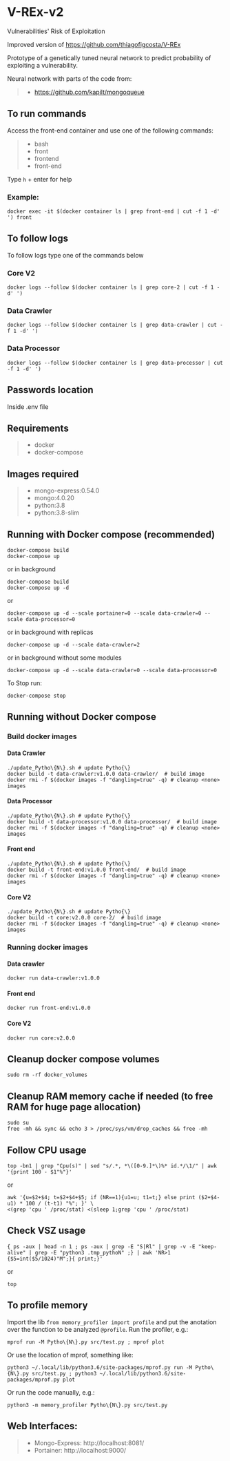 # V-REx-v2
Vulnerabilities' Risk of Exploitation

Improved version of https://github.com/thiagofigcosta/V-REx

Prototype of a genetically tuned neural network to predict probability of exploiting a vulnerability.

Neural network with parts of the code from: 
>- https://github.com/kapilt/mongoqueue

## To run commands

Access the front-end container and use one of the following commands:

>- bash
>- front
>- frontend
>- front-end

Type `h` + enter for help

### Example:
```
docker exec -it $(docker container ls | grep front-end | cut -f 1 -d' ') front
```

## To follow logs

To follow logs type one of the commands below

### Core V2
```
docker logs --follow $(docker container ls | grep core-2 | cut -f 1 -d' ')
```

### Data Crawler
```
docker logs --follow $(docker container ls | grep data-crawler | cut -f 1 -d' ')
```
### Data Processor 
```
docker logs --follow $(docker container ls | grep data-processor | cut -f 1 -d' ')
```

## Passwords location
Inside .env file

## Requirements
>- docker
>- docker-compose

## Images required
>- mongo-express:0.54.0
>- mongo:4.0.20
>- python:3.8
>- python:3.8-slim


## Running with Docker compose (recommended)
```
docker-compose build
docker-compose up
```
or in background
```
docker-compose build
docker-compose up -d
```
or
```
docker-compose up -d --scale portainer=0 --scale data-crawler=0 --scale data-processor=0
```
or in background with replicas
```
docker-compose up -d --scale data-crawler=2
```
or in background without some modules
```
docker-compose up -d --scale data-crawler=0 --scale data-processor=0
```

To Stop run:
```
docker-compose stop
```

## Running without Docker compose

### Build docker images

#### Data Crawler
```
./update_Pytho\{N\}.sh # update Pytho{\}
docker build -t data-crawler:v1.0.0 data-crawler/  # build image
docker rmi -f $(docker images -f "dangling=true" -q) # cleanup <none> images
```

#### Data Processor
```
./update_Pytho\{N\}.sh # update Pytho{\}
docker build -t data-processor:v1.0.0 data-processor/  # build image
docker rmi -f $(docker images -f "dangling=true" -q) # cleanup <none> images
```

#### Front end
```
./update_Pytho\{N\}.sh # update Pytho{\}
docker build -t front-end:v1.0.0 front-end/  # build image
docker rmi -f $(docker images -f "dangling=true" -q) # cleanup <none> images
```

#### Core V2
```
./update_Pytho\{N\}.sh # update Pytho{\}
docker build -t core:v2.0.0 core-2/  # build image
docker rmi -f $(docker images -f "dangling=true" -q) # cleanup <none> images
```

### Running docker images

#### Data crawler
```
docker run data-crawler:v1.0.0
```

#### Front end
```
docker run front-end:v1.0.0
```

#### Core V2
```
docker run core:v2.0.0
```

## Cleanup docker compose volumes
```
sudo rm -rf docker_volumes
```

## Cleanup RAM memory cache if needed (to free RAM for huge page allocation)
```
sudo su
free -mh && sync && echo 3 > /proc/sys/vm/drop_caches && free -mh
```

## Follow CPU usage
```
top -bn1 | grep "Cpu(s)" | sed "s/.*, *\([0-9.]*\)%* id.*/\1/" | awk '{print 100 - $1"%"}'
```
or
```
awk '{u=$2+$4; t=$2+$4+$5; if (NR==1){u1=u; t1=t;} else print ($2+$4-u1) * 100 / (t-t1) "%"; }' \
<(grep 'cpu ' /proc/stat) <(sleep 1;grep 'cpu ' /proc/stat)
```

## Check VSZ usage
```
{ ps -aux | head -n 1 ; ps -aux | grep -E "S|Rl" | grep -v -E "keep-alive" | grep -E "python3 .tmp_pythoN" ;} | awk 'NR>1 {$5=int($5/1024)"M";}{ print;}'
```
or
```
top
```


## To profile memory
Import the lib `from memory_profiler import profile` and put the anotation over the function to be analyzed `@profile`.
Run the profiler, e.g.:
```
mprof run -M Pytho\{N\}.py src/test.py ; mprof plot
```
Or use the location of mprof, something like:
```
python3 ~/.local/lib/python3.6/site-packages/mprof.py run -M Pytho\{N\}.py src/test.py ; python3 ~/.local/lib/python3.6/site-packages/mprof.py plot
```
Or run the code manually, e.g.:
```
python3 -m memory_profiler Pytho\{N\}.py src/test.py
```


## Web Interfaces:
>- Mongo-Express: http://localhost:8081/
>- Portainer: http://localhost:9000/
